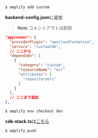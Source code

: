 ```sh
$ amplify add custom
```

**backend-config.json**に追加

> **Note**
> コメントアウトは削除

```json
"apprunner": {
  "providerPlugin": "awscloudformation",
  "service": "customCDK",
  // ここから
  "dependsOn": [
    {
      "category": "custom",
      "resourceName": "ecr"
      "attributes": [
        "repositoryUri"
      ]
    }
  ],
  // ここまで追加
},
```

```sh
$ amplify env checkout dev
```

**cdk-stack.ts**は[こちら](./src/apprunner/cdk-stack.ts)

```sh
$ amplify push
```
